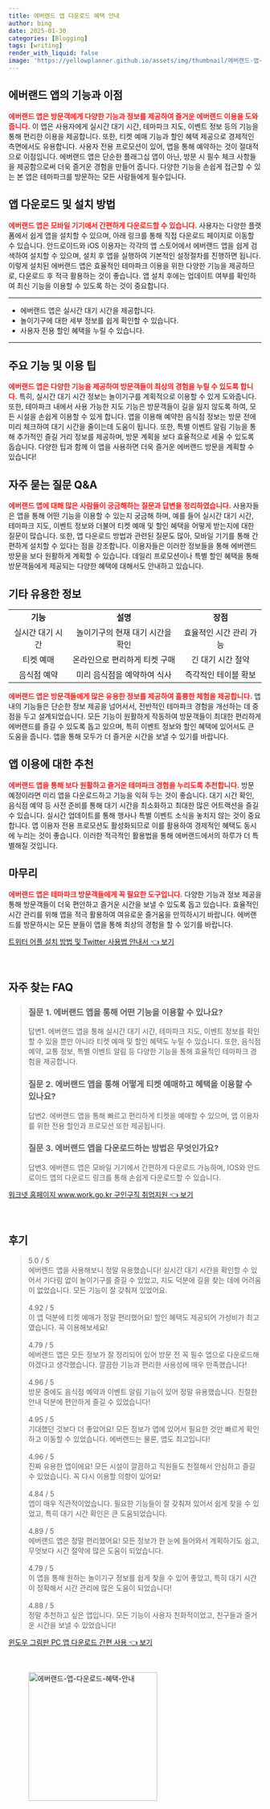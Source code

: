 ```yaml
---
title: 에버랜드 앱 다운로드 혜택 안내
author: bing
date: 2025-01-30
categories: [Blogging]
tags: [writing]
render_with_liquid: false
image: 'https://yellowplanner.github.io/assets/img/thumbnail/에버랜드-앱-다운로드-혜택-안내.webp'
---
```



<h2 id='에버랜드_앱의_기능과_이점'>에버랜드 앱의 기능과 이점</h2>

<p><b><span style="color: #ee2323;">에버랜드 앱은 방문객에게 다양한 기능과 정보를 제공하여 즐거운 에버랜드 이용을 도와줍니다.</span></b> 이 앱은 사용자에게 실시간 대기 시간, 테마파크 지도, 이벤트 정보 등의 기능을 통해 편리한 이용을 제공합니다. 또한, 티켓 예매 기능과 할인 혜택 제공으로 경제적인 측면에서도 유용합니다. 사용자 전용 프로모션이 있어, 앱을 통해 예약하는 것이 절대적으로 이점입니다. 에버랜드 앱은 단순한 플래그십 앱이 아닌, 방문 시 필수 체크 사항들을 제공함으로써 더욱 즐거운 경험을 만들어 줍니다. 다양한 기능을 손쉽게 접근할 수 있는 본 앱은 테마파크를 방문하는 모든 사람들에게 필수입니다.</p>

<h2 id='앱_다운로드_및_설치_방법'>앱 다운로드 및 설치 방법</h2>

<p><b><span style="color: #ee2323;">에버랜드 앱은 모바일 기기에서 간편하게 다운로드할 수 있습니다.</span></b> 사용자는 다양한 플랫폼에서 쉽게 앱을 설치할 수 있으며, 아래 링크를 통해 직접 다운로드 페이지로 이동할 수 있습니다. 안드로이드와 iOS 이용자는 각각의 앱 스토어에서 에버랜드 앱을 쉽게 검색하여 설치할 수 있으며, 설치 후 앱을 실행하여 기본적인 설정절차를 진행하면 됩니다. 이렇게 설치된 에버랜드 앱은 효율적인 테마파크 이용을 위한 다양한 기능을 제공하므로, 다운로드 후 적극 활용하는 것이 좋습니다. 앱 설치 후에는 업데이트 여부를 확인하여 최신 기능을 이용할 수 있도록 하는 것이 중요합니다.</p>

<hr />

<ul>
    <li>에버랜드 앱은 실시간 대기 시간을 제공합니다.</li>
    <li>놀이기구에 대한 세부 정보를 쉽게 확인할 수 있습니다.</li>
    <li>사용자 전용 할인 혜택을 누릴 수 있습니다.</li>
</ul>

<hr />

<h2 id='주요_기능_및_이용_팁'>주요 기능 및 이용 팁</h2>

<p><b><span style="color: #ee2323;">에버랜드 앱은 다양한 기능을 제공하여 방문객들이 최상의 경험을 누릴 수 있도록 합니다.</span></b> 특히, 실시간 대기 시간 정보는 놀이기구를 계획적으로 이용할 수 있게 도와줍니다. 또한, 테마파크 내에서 사용 가능한 지도 기능은 방문객들이 길을 잃지 않도록 하여, 모든 시설을 손쉽게 이용할 수 있게 합니다. 앱을 이용해 예약한 음식점 정보는 방문 전에 미리 체크하여 대기 시간을 줄이는데 도움이 됩니다. 또한, 특별 이벤트 알림 기능을 통해 추가적인 즐길 거리 정보를 제공하며, 방문 계획을 보다 효율적으로 세울 수 있도록 돕습니다. 다양한 팁과 함께 이 앱을 사용하면 더욱 즐거운 에버랜드 방문을 계획할 수 있습니다!</p>

<h2 id='자주_묻는_질문_Q&A'>자주 묻는 질문 Q&A</h2>

<p><b><span style="color: #ee2323;">에버랜드 앱에 대해 많은 사람들이 궁금해하는 질문과 답변을 정리하였습니다.</span></b> 사용자들은 앱을 통해 어떤 기능을 이용할 수 있는지 궁금해 하며, 예를 들어 실시간 대기 시간, 테마파크 지도, 이벤트 정보와 더불어 티켓 예매 및 할인 혜택을 어떻게 받는지에 대한 질문이 많습니다. 또한, 앱 다운로드 방법과 관련된 질문도 많아, 모바일 기기를 통해 간편하게 설치할 수 있다는 점을 강조합니다. 이용자들은 이러한 정보들을 통해 에버랜드 방문을 보다 원활하게 계획할 수 있습니다. 데일리 프로모션이나 특별 할인 혜택을 통해 방문객들에게 제공되는 다양한 혜택에 대해서도 안내하고 있습니다.</p>

<h2 id='기타_유용한_정보'>기타 유용한 정보</h2>

<table>
    <tr>
        <td style="text-align: center; height: 17px;"><b>기능</b></td>
        <td style="text-align: center; height: 17px;"><b>설명</b></td>
        <td style="text-align: center; height: 17px;"><b>장점</b></td>
    </tr>
    <tr>
        <td style="text-align: center; height: 17px;">실시간 대기 시간</td>
        <td style="text-align: center; height: 17px;">놀이기구의 현재 대기 시간을 확인</td>
        <td style="text-align: center; height: 17px;">효율적인 시간 관리 가능</td>
    </tr>
    <tr>
        <td style="text-align: center; height: 17px;">티켓 예매</td>
        <td style="text-align: center; height: 17px;">온라인으로 편리하게 티켓 구매</td>
        <td style="text-align: center; height: 17px;">긴 대기 시간 절약</td>
    </tr>
    <tr>
        <td style="text-align: center; height: 17px;">음식점 예약</td>
        <td style="text-align: center; height: 17px;">미리 음식점을 예약하여 식사</td>
        <td style="text-align: center; height: 17px;">즉각적인 테이블 확보</td>
    </tr>
</table>

<p><b><span style="color: #ee2323;">에버랜드 앱은 방문객들에게 많은 유용한 정보를 제공하여 훌륭한 체험을 제공합니다.</span></b> 앱 내의 기능들은 단순한 정보 제공을 넘어서서, 전반적인 테마파크 경험을 개선하는 데 중점을 두고 설계되었습니다. 모든 기능이 원활하게 작동하여 방문객들이 최대한 편리하게 에버랜드를 즐길 수 있도록 돕고 있으며, 특히 이벤트 정보와 할인 혜택에 있어서도 큰 도움을 줍니다. 앱을 통해 모두가 더 즐거운 시간을 보낼 수 있기를 바랍니다.</p>

<h2 id='앱_이용에_대한_추천'>앱 이용에 대한 추천</h2>

<p><b><span style="color: #ee2323;">에버랜드 앱을 통해 보다 원활하고 즐거운 테마파크 경험을 누리도록 추천합니다.</span></b> 방문 예정이라면 미리 앱을 다운로드하고 기능을 익혀 두는 것이 좋습니다. 대기 시간 확인, 음식점 예약 등 사전 준비를 통해 대기 시간을 최소화하고 최대한 많은 어트랙션을 즐길 수 있습니다. 실시간 업데이트를 통해 행사나 특별 이벤트 소식을 놓치지 않는 것이 중요합니다. 앱 이용자 전용 프로모션도 활성화되므로 이를 활용하여 경제적인 혜택도 동시에 누리는 것이 좋습니다. 이러한 적극적인 활용법을 통해 에버랜드에서의 하루가 더 특별해질 것입니다.</p>

<h2 id='마무리'>마무리</h2>

<p><b><span style="color: #ee2323;">에버랜드 앱은 테마파크 방문객들에게 꼭 필요한 도구입니다.</span></b> 다양한 기능과 정보 제공을 통해 방문객들이 더욱 편안하고 즐거운 시간을 보낼 수 있도록 돕고 있습니다. 효율적인 시간 관리를 위해 앱을 적극 활용하여 여유로운 즐거움을 만끽하시기 바랍니다. 에버랜드를 방문하시는 모든 분들이 앱을 통해 최상의 경험을 할 수 있기를 바랍니다.</p>


<p><a class="click-button" title="트위터 어플 설치 방법 및 Twitter 사용법 안내서" href="https://yellowplanner.github.io/posts/%ED%8A%B8%EC%9C%84%ED%84%B0-%EC%96%B4%ED%94%8C-%EC%84%A4%EC%B9%98-%EB%B0%A9%EB%B2%95-%EB%B0%8F-Twitter-%EC%82%AC%EC%9A%A9%EB%B2%95-%EC%95%88%EB%82%B4%EC%84%9C/" rel="dofollow">트위터 어플 설치 방법 및 Twitter 사용법 안내서 👈 보기</a></p><br>
<h2 id='자주_찾는_FAQ'>자주 찾는 FAQ</h2>
<div itemscope="" itemtype="https://schema.org/FAQPage"> 
<blockquote> 
<div itemscope="" itemprop="mainEntity" itemtype="https://schema.org/Question"> 
<h3 itemprop="name">질문 1. 에버랜드 앱을 통해 어떤 기능을 이용할 수 있나요?</h3> 
<div itemscope="" itemprop="acceptedAnswer" itemtype="https://schema.org/Answer"> 
<span itemprop="text"> 
<p>답변1. 에버랜드 앱을 통해 실시간 대기 시간, 테마파크 지도, 이벤트 정보를 확인할 수 있을 뿐만 아니라 티켓 예매 및 할인 혜택도 누릴 수 있습니다. 또한, 음식점 예약, 교통 정보, 특별 이벤트 알림 등 다양한 기능을 통해 효율적인 테마파크 경험을 제공합니다.</p> 
</span> 
</div> 
</div> 

<div itemscope="" itemprop="mainEntity" itemtype="https://schema.org/Question"> 
<h3 itemprop="name">질문 2. 에버랜드 앱을 통해 어떻게 티켓 예매하고 혜택을 이용할 수 있나요?</h3> 
<div itemscope="" itemprop="acceptedAnswer" itemtype="https://schema.org/Answer"> 
<span itemprop="text"> 
<p>답변2. 에버랜드 앱을 통해 빠르고 편리하게 티켓을 예매할 수 있으며, 앱 이용자를 위한 전용 할인과 프로모션 또한 제공됩니다.</p> 
</span> 
</div> 
</div> 

<div itemscope="" itemprop="mainEntity" itemtype="https://schema.org/Question"> 
<h3 itemprop="name">질문 3. 에버랜드 앱을 다운로드하는 방법은 무엇인가요?</h3> 
<div itemscope="" itemprop="acceptedAnswer" itemtype="https://schema.org/Answer"> 
<span itemprop="text"> 
<p>답변3. 에버랜드 앱은 모바일 기기에서 간편하게 다운로드 가능하며, IOS와 안드로이드 앱의 다운로드 링크를 통해 손쉽게 다운로드할 수 있습니다.</p> 
</span> 
</div> 
</div> 
</blockquote> 
</div>
<p><a class="click-button" title="워크넷 홈페이지 www.work.go.kr 구인구직 취업지원" href="https://yellowplanner.github.io/posts/%EC%9B%8C%ED%81%AC%EB%84%B7-%ED%99%88%ED%8E%98%EC%9D%B4%EC%A7%80-www.work.go.kr-%EA%B5%AC%EC%9D%B8%EA%B5%AC%EC%A7%81-%EC%B7%A8%EC%97%85%EC%A7%80%EC%9B%90/" rel="dofollow">워크넷 홈페이지 www.work.go.kr 구인구직 취업지원 👈 보기</a></p><br>
<h2 id='후기'>후기</h2>
<div itemscope itemtype="https://schema.org/Product">
  <blockquote>
  <div itemprop="review" itemscope itemtype="https://schema.org/Review">
      <div itemprop="reviewRating" itemscope itemtype="https://schema.org/Rating"> <span itemprop="ratingValue">5.0</span> / <span itemprop="bestRating">5</span> </div>
      <span itemprop="reviewBody">에버랜드 앱을 사용해보니 정말 유용했습니다! 실시간 대기 시간을 확인할 수 있어서 기다림 없이 놀이기구를 즐길 수 있었고, 지도 덕분에 길을 찾는 데에 어려움이 없었습니다. 모든 기능이 잘 갖춰져 있었어요.</span>
  </div>
  <br>
  <div itemprop="review" itemscope itemtype="https://schema.org/Review">
      <div itemprop="reviewRating" itemscope itemtype="https://schema.org/Rating"> <span itemprop="ratingValue">4.92</span> / <span itemprop="bestRating">5</span> </div>
      <span itemprop="reviewBody">이 앱 덕분에 티켓 예매가 정말 편리했어요! 할인 혜택도 제공되어 가성비가 최고였습니다. 꼭 이용해보세요!</span>
  </div>
  <br>
  <div itemprop="review" itemscope itemtype="https://schema.org/Review">
      <div itemprop="reviewRating" itemscope itemtype="https://schema.org/Rating"> <span itemprop="ratingValue">4.79</span> / <span itemprop="bestRating">5</span> </div>
      <span itemprop="reviewBody">에버랜드 앱은 모든 정보가 잘 정리되어 있어 방문 전 꼭 필수 앱으로 다운로드해야겠다고 생각했습니다. 깔끔한 기능과 편리한 사용성에 매우 만족했습니다!</span>
  </div>
  <br>
  <div itemprop="review" itemscope itemtype="https://schema.org/Review">
      <div itemprop="reviewRating" itemscope itemtype="https://schema.org/Rating"> <span itemprop="ratingValue">4.96</span> / <span itemprop="bestRating">5</span> </div>
      <span itemprop="reviewBody">방문 중에도 음식점 예약과 이벤트 알림 기능이 있어 정말 유용했습니다. 친절한 안내 덕분에 편안하게 즐길 수 있었습니다!</span>
  </div>
  <br>
  <div itemprop="review" itemscope itemtype="https://schema.org/Review">
      <div itemprop="reviewRating" itemscope itemtype="https://schema.org/Rating"> <span itemprop="ratingValue">4.95</span> / <span itemprop="bestRating">5</span> </div>
      <span itemprop="reviewBody">기대했던 것보다 더 좋았어요! 모든 정보가 앱에 있어서 필요한 것만 빠르게 확인하고 이동할 수 있었습니다. 에버랜드는 물론, 앱도 최고입니다!</span>
  </div>
  <br>
  <div itemprop="review" itemscope itemtype="https://schema.org/Review">
      <div itemprop="reviewRating" itemscope itemtype="https://schema.org/Rating"> <span itemprop="ratingValue">4.96</span> / <span itemprop="bestRating">5</span> </div>
      <span itemprop="reviewBody">진짜 유용한 앱이에요! 모든 시설이 깔끔하고 직원들도 친절해서 안심하고 즐길 수 있었습니다. 꼭 다시 이용할 의향이 있어요!</span>
  </div>
  <br>
  <div itemprop="review" itemscope itemtype="https://schema.org/Review">
      <div itemprop="reviewRating" itemscope itemtype="https://schema.org/Rating"> <span itemprop="ratingValue">4.84</span> / <span itemprop="bestRating">5</span> </div>
      <span itemprop="reviewBody">앱이 매우 직관적이었습니다. 필요한 기능들이 잘 갖춰져 있어서 쉽게 찾을 수 있었고, 특히 대기 시간 확인은 큰 도움되었습니다.</span>
  </div>
  <br>
  <div itemprop="review" itemscope itemtype="https://schema.org/Review">
      <div itemprop="reviewRating" itemscope itemtype="https://schema.org/Rating"> <span itemprop="ratingValue">4.89</span> / <span itemprop="bestRating">5</span> </div>
      <span itemprop="reviewBody">에버랜드 앱은 정말 편리했어요! 모든 정보가 한 눈에 들어와서 계획하기도 쉽고, 무엇보다 시간 절약에 많은 도움이 되었습니다.</span>
  </div>
  <br>
  <div itemprop="review" itemscope itemtype="https://schema.org/Review">
      <div itemprop="reviewRating" itemscope itemtype="https://schema.org/Rating"> <span itemprop="ratingValue">4.79</span> / <span itemprop="bestRating">5</span> </div>
      <span itemprop="reviewBody">이 앱을 통해 원하는 놀이기구 정보를 쉽게 찾을 수 있어 좋았고, 특히 대기 시간이 정확해서 시간 관리에 많은 도움이 되었습니다!</span>
  </div>
  <br>
  <div itemprop="review" itemscope itemtype="https://schema.org/Review">
      <div itemprop="reviewRating" itemscope itemtype="https://schema.org/Rating"> <span itemprop="ratingValue">4.88</span> / <span itemprop="bestRating">5</span> </div>
      <span itemprop="reviewBody">정말 추천하고 싶은 앱입니다. 모든 기능이 사용자 친화적이었고, 친구들과 즐거운 시간을 보낼 수 있었습니다!</span>
  </div>
  </blockquote>
</div>
<p><a class="click-button" title="윈도우 그림판 PC 앱 다운로드 간편 사용" href="https://yellowplanner.github.io/posts/%EC%9C%88%EB%8F%84%EC%9A%B0-%EA%B7%B8%EB%A6%BC%ED%8C%90-PC-%EC%95%B1-%EB%8B%A4%EC%9A%B4%EB%A1%9C%EB%93%9C-%EA%B0%84%ED%8E%B8-%EC%82%AC%EC%9A%A9/" rel="dofollow">윈도우 그림판 PC 앱 다운로드 간편 사용 👈 보기</a></p><br>
<figure class="image"><img src="https://yellowplanner.github.io/assets/img/thumbnail/에버랜드-앱-다운로드-혜택-안내.webp" alt="에버랜드-앱-다운로드-혜택-안내" width="256" height="256"></figure>